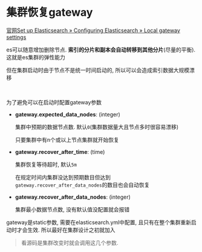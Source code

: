 # 集群恢复gateway

[官网Set up Elasticsearch » Configuring Elasticsearch » Local gateway settings](https://www.elastic.co/guide/en/elasticsearch/reference/8.2/modules-gateway.html#modules-gateway)

es可以随意增加删除节点. **索引的分片和副本会自动转移到其他分片**(尽量的平衡). 这就是es集群的弹性能力

但在集群启动时由于节点不是统一时间启动的, 所以可以会造成索引数据大规模漂移

​		

为了避免可以在启动时配置gateway参数

* **gateway.expected_data_nodes**: (integer)

  集群中预期的数据节点数. 默认`0`(集群数据量大且节点多时很容易漂移)

  只要集群中有n个或以上节点集群就开始恢复

* **gateway.recover_after_time**: (time)

  集群恢复等待超时, 默认`5m`

  在规定时间内集群没达到预期数目但达到`gateway.recover_after_data_nodes`的数目也会自动恢复

* **gateway.recover_after_data_nodes**: (integer)

  集群最小数据节点数, 没有默认值没配置就会报错

gateway是static参数, 需要在elasticsearch.yml中配置, 且只有在整个集群重新启动时才会生效. 所以最好在集群设计之初就加入

> 看源码是集群改变时就会调用这几个参数. 



​		
